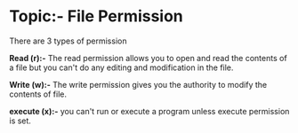 # Topic:- File Permission
There are 3 types of permission

**Read (r):-** The read permission allows you to open and read the contents of a file but you can't do any editing and modification in the file.

**Write (w):-** The write permission gives you the authority to modify the contents of file.

**execute (x):-** you can't run or execute a program unless execute permission is set.


